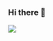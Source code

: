 ### Hi there 👋



<a href="" target="_blank"><img src="https://img.shields.io/badge/Notion-000000?style=flat-square&logo=Portfolio&logoColor=white"/>
